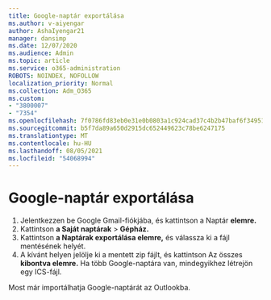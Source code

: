 ```yaml
---
title: Google-naptár exportálása
ms.author: v-aiyengar
author: AshaIyengar21
manager: dansimp
ms.date: 12/07/2020
ms.audience: Admin
ms.topic: article
ms.service: o365-administration
ROBOTS: NOINDEX, NOFOLLOW
localization_priority: Normal
ms.collection: Adm_O365
ms.custom:
- "3800007"
- "7354"
ms.openlocfilehash: 7f0786fd83eb0e31e0b0803a1c924cad37c4b2b47baf6f3495175c8a7bd7b91d
ms.sourcegitcommit: b5f7da89a650d2915dc652449623c78be6247175
ms.translationtype: MT
ms.contentlocale: hu-HU
ms.lasthandoff: 08/05/2021
ms.locfileid: "54068994"
---
```

# <a name="export-your-google-calendar"></a>Google-naptár exportálása

1. Jelentkezzen be Google Gmail-fiókjába, és kattintson a Naptár **elemre.**
1. Kattintson **a Saját naptárak**  >  **Gépház.**
1. Kattintson **a Naptárak exportálása elemre,** és válassza ki a fájl mentésének helyét.
1. A kívánt helyen jelölje ki a mentett zip fájlt, és kattintson Az összes **kibontva elemre.**
   Ha több Google-naptára van, mindegyikhez létrejön egy ICS-fájl.

Most már importálhatja Google-naptárát az Outlookba.